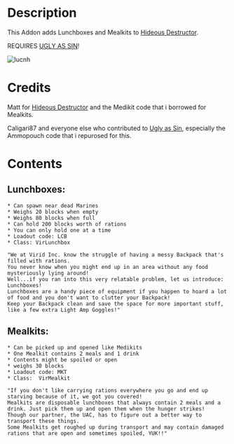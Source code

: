 # Description
This Addon adds Lunchboxes and Mealkits to [Hideous Destructor](https://codeberg.org/mc776/HideousDestructor). 

REQUIRES [UGLY AS SIN](https://github.com/caligari87/Ugly-as-Sin)!

![lucnh](https://github.com/user-attachments/assets/08703b34-9b22-4e0e-8799-baa3b5b7aa41)


# Credits
Matt for [Hideous Destructor](https://codeberg.org/mc776/HideousDestructor) and the Medikit code that i borrowed for Mealkits.

Caligari87 and everyone else who contributed to [Ugly as Sin](https://github.com/caligari87/Ugly-as-Sin), especially the Ammopouch code that i repurosed for this.


# Contents
## Lunchboxes:
    * Can spawn near dead Marines
    * Weighs 20 blocks when empty
    * Weighs 80 blocks when full
    * Can hold 200 blocks worth of rations
    * You can only hold one at a time
    * Loadout code: LCB
    * Class: VirLunchbox

    "We at Virid Inc. know the struggle of having a messy Backpack that's filled with rations. 
    You never know when you might end up in an area without any food mysteriously lying around! 
    Well...if you ran into this very relatable problem, let us introduce: Lunchboxes!
    Lunchboxes are a handy piece of equipment if you happen to hoard a lot of food and you don't want to clutter your Backpack!
    Keep your Backpack clean and save the space for more important stuff, like a few extra Light Amp Goggles!"
    

## Mealkits:
    * Can be picked up and opened like Medikits
    * One Mealkit contains 2 meals and 1 drink
    * Contents might be spoiled or open
    * weighs 30 blocks
    * Loadout code: MKT
    * Class:  VirMealkit

    "If you don't like carrying rations everywhere you go and end up starving because of it, we got you covered!
    Mealkits are disposable lunchboxes that always contain 2 meals and a drink. Just pick them up and open them when the hunger strikes!
    Though our partner, the UAC, has to figure out a better way to transport these things.
    Some Mealkits get roughed up during transport and may contain damaged rations that are open and sometimes spoiled, YUK!!"
